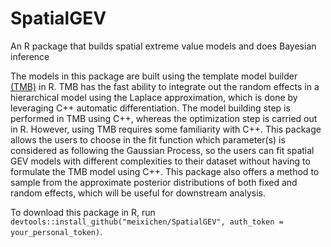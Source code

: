 # SpatialGEV
An R package that builds spatial extreme value models and does Bayesian inference

The models in this package are built using the template model builder [(TMB)](https://github.com/kaskr/adcomp) in R. TMB has the fast ability to integrate out the random effects in a hierarchical model using the Laplace approximation, which is done by leveraging C++ automatic differentiation. The model building step is performed in TMB using C++, whereas the optimization step is carried out in R. However, using TMB requires some familiarity with C++. This package allows the users to choose in the fit function which parameter(s) is considered as following the Gaussian Process, so the users can fit spatial GEV models with different complexities to their dataset without having to formulate the TMB model using C++. This package also offers a method to sample from the approximate posterior distributions of both fixed and random effects, which will be useful for downstream analysis. 

To download this package in R, run `devtools::install_github("meixichen/SpatialGEV", auth_token = your_personal_token)`.
